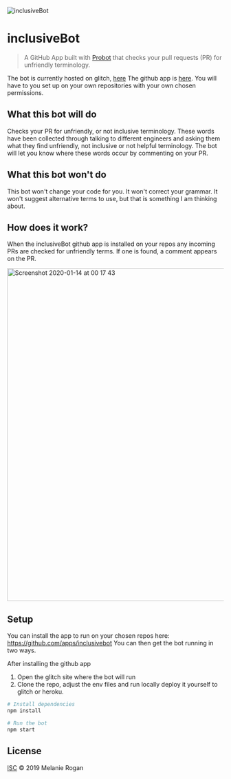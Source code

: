 ![inclusiveBot](https://avatars0.githubusercontent.com/in/38059?s=60&u=a0231357e67efbe5677c2571831c7e5a4e8c724e&v=4)
# inclusiveBot

> A GitHub App built with [Probot](https://github.com/probot/probot) that checks your pull requests (PR) for unfriendly terminology.


The bot is currently hosted on glitch, [here](https://melanierogan-inclusive-bot.glitch.me) 
The github app is [here](https://github.com/apps/inclusivebot). You will have to you set up on your own repositories with your own chosen permissions.


## What this bot will do

Checks your PR for unfriendly, or not inclusive terminology. These words have been collected through talking to different engineers and asking them what they find unfriendly, not inclusive or not helpful terminology. The bot will let you know where these words occur by commenting on your PR. 


## What this bot won't do

This bot won't change your code for you. It won't correct your grammar. It won't suggest alternative terms to use, but that is something I am thinking about. 


## How does it work?

When the inclusiveBot github app is installed on your repos any incoming PRs are checked for unfriendly terms. If one is found, a comment appears on the PR. 

<img width="773" alt="Screenshot 2020-01-14 at 00 17 43" src="https://user-images.githubusercontent.com/16557524/72302871-4e354e80-3663-11ea-8da8-223798e7c9a7.png">

## Setup

You can install the app to run on your chosen repos here: https://github.com/apps/inclusivebot
You can then get the bot running in two ways. 

After installing the github app
1. Open the glitch site where the bot will run
2. Clone the repo, adjust the env files and run locally deploy it yourself to glitch or heroku.

```sh
# Install dependencies
npm install

# Run the bot
npm start
```


## License

[ISC](LICENSE) © 2019 Melanie Rogan
